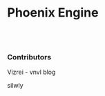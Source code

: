 <h1>Phoenix Engine</h1>
<br>

<br>
<h3>Contributors</h3>
<p>Vizrei - <href a="vnvl.co">vnvl blog</href></p>
<p>silwly</p>
<br>

